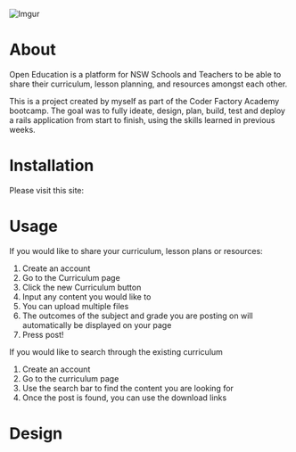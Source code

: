 ![Imgur](http://i.imgur.com/tKmPwDF.png)

# About
Open Education is a platform for NSW Schools and Teachers to be able to share their curriculum, lesson planning, and resources amongst each other.

This is a project created by myself as part of the Coder Factory Academy bootcamp. The goal was to fully ideate, design, plan, build, test and deploy a rails application from start to finish, using the skills learned in previous weeks.

# Installation

Please visit this site:

# Usage

If you would like to share your curriculum, lesson plans or resources:

1. Create an account
2. Go to the Curriculum page
3. Click the new Curriculum button
4. Input any content you would like to
  5. You can upload multiple files
  6. The outcomes of the subject and grade you are posting on will automatically be displayed on your page
5. Press post!

If you would like to search through the existing curriculum

1. Create an account
2. Go to the curriculum page
3. Use the search bar to find the content you are looking for
4. Once the post is found, you can use the download links

# Design
